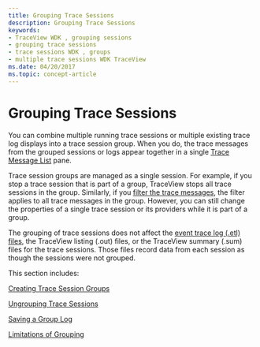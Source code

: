 ```yaml
---
title: Grouping Trace Sessions
description: Grouping Trace Sessions
keywords:
- TraceView WDK , grouping sessions
- grouping trace sessions
- trace sessions WDK , groups
- multiple trace sessions WDK TraceView
ms.date: 04/20/2017
ms.topic: concept-article
---
```


# Grouping Trace Sessions


You can combine multiple running trace sessions or multiple existing trace log displays into a trace session group. When you do, the trace messages from the grouped sessions or logs appear together in a single [Trace Message List](trace-message-lists.md) pane.

Trace session groups are managed as a single session. For example, if you stop a trace session that is part of a group, TraceView stops all trace sessions in the group. Similarly, if you [filter the trace messages](filtering-trace-messages.md), the filter applies to all trace messages in the group. However, you can still change the properties of a single trace session or its providers while it is part of a group.

The grouping of trace sessions does not affect the [event trace log (.etl) files](trace-log.md), the TraceView listing (.out) files, or the TraceView summary (.sum) files for the trace sessions. Those files record data from each session as though the sessions were not grouped.

This section includes:

[Creating Trace Session Groups](creating-trace-session-groups.md)

[Ungrouping Trace Sessions](ungrouping-trace-sessions.md)

[Saving a Group Log](saving-a-group-log.md)

[Limitations of Grouping](limitations-of-grouping.md)

